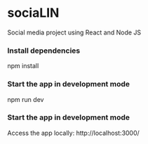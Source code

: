 # sociaLIN

Social media project using React and Node JS

### Install dependencies

npm install

### Start the app in development mode

npm run dev

### Start the app in development mode
Access the app locally:
http://localhost:3000/

